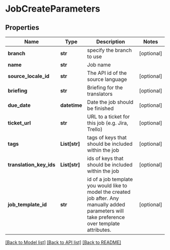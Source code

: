 # JobCreateParameters

## Properties
Name | Type | Description | Notes
------------ | ------------- | ------------- | -------------
**branch** | **str** | specify the branch to use | [optional] 
**name** | **str** | Job name | 
**source_locale_id** | **str** | The API id of the source language | [optional] 
**briefing** | **str** | Briefing for the translators | [optional] 
**due_date** | **datetime** | Date the job should be finished | [optional] 
**ticket_url** | **str** | URL to a ticket for this job (e.g. Jira, Trello) | [optional] 
**tags** | **List[str]** | tags of keys that should be included within the job | [optional] 
**translation_key_ids** | **List[str]** | ids of keys that should be included within the job | [optional] 
**job_template_id** | **str** | id of a job template you would like to model the created job after. Any manually added parameters will take preference over template attributes. | [optional] 

[[Back to Model list]](../README.md#documentation-for-models) [[Back to API list]](../README.md#documentation-for-api-endpoints) [[Back to README]](../README.md)


